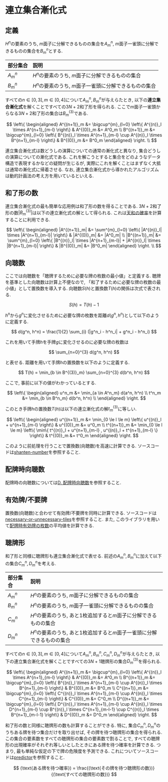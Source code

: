 # 連立集合漸化式

## 定義

$H^n$の要素のうち, $m$面子に分解できるものの集合を$A^n_m$, $m$面子一雀頭に分解できるものの集合を$B^n_m$とする.

|部分集合|説明|
|:--|:--|
|$A^n_m$|$H^n$の要素のうち, $m$面子に分解できるものの集合|
|$B^n_m$|$H^n$の要素のうち, $m$面子一雀頭に分解できるものの集合|

すべての$n \in [0, 3], m \in [0, 4]$について$A^n_m, B^n_m$が与えらたとき, 以下の**連立集合漸化式**を解くことですべての$3N+2$和了形を得られる. ここで$m$面子一雀頭からなる$3N+2$和了形の集合は$B^{(3)}_m$である.

$$
\left\{
\begin{aligned}
A^{(n+1)}_m &= \bigcup^{m}_{l=0} \left\{ A^{(n)}_l \times A^{n+1}_{m-l} \right\} & A^{(0)}_m &= A^0_m \\
B^{(n+1)}_m &= \bigcup^{m}_{l=0} \left\{ B^{(n)}_l \times A^{n+1}_{m-l} \cup A^{(n)}_l \times B^{n+1}_{m-l} \right\} & B^{(0)}_m &= B^0_m
\end{aligned}
\right. \\
$$

連立集合漸化式は数どうしの演算についての通常の漸化式と異なり, 集合どうしの演算についての漸化式である. これを解こうとすると集合をどのようなデータ構造で表現するかなどの疑問が生じるが, 実際にこれを解くことはまずなく大抵は通常の漸化式に帰着させる. なお, 連立集合漸化式から導かれたアルゴリズムは動的計画法の考え方を用いているといえる.

## 和了形の数

連立集合漸化式の最も簡単な応用例は和了形の数を得ることである. $3N+2$和了形の数$|B^{(3)}_m|$は以下の連立漸化式の解として得られる. これは[天和の確率](tenhou.md)を計算することに利用できる.

$$
\left\{
\begin{aligned}
|A^{(n+1)}_m| &= \sum^{m}_{l=0} \left\{ |A^{(n)}_l| \times |A^{n+1}_{m-l}| \right\} & |A^{(0)}_m| &= |A^0_m| \\
|B^{(n+1)}_m| &= \sum^{m}_{l=0} \left\{ |B^{(n)}_l| \times |A^{n+1}_{m-l}| + |A^{(n)}_l| \times |B^{n+1}_{m-l}| \right\} & |B^{(0)}_m| &= |B^0_m|
\end{aligned}
\right. \\
$$

## 向聴数

ここでは向聴数を「聴牌するために必要な牌の枚数の最小値」と定義する. 聴牌を基準とした向聴数は計算上不便なので, 「和了するために必要な牌の枚数の最小値」として置換数を導入する. 向聴数$S(h)$と置換数$T(h)$の関係は次式で表される.

$$
S(h) = T(h) - 1
$$

$h^n$から$g^n$に変化させるために必要な牌の枚数を距離$d(g^n, h^n)$として以下のように定義する. 

$$
d(g^n, h^n) = \frac{1}{2} \sum_{i} (|g^n_i - h^n_i| + g^n_i - h^n_i)
$$

これを用いて手牌$h$を手牌$g$に変化させるのに必要な牌の枚数は

$$
\sum_{n=0}^{3} d(g^n, h^n)
$$

と表せる. 距離を用いて手牌$h$の置換数を以下のように定義する.

$$
T(h) = \min_{b \in B^{(3)}_m} \sum_{n=0}^{3} d(b^n, h^n)
$$

ここで, 事前に以下の値がわかっているとする.

$$
\left\{
\begin{aligned}
u^n_m &= \min_{a \in A^n_m} d(a^n, h^n) \\
t^n_m &= \min_{b \in B^n_m} d(b^n, h^n) \\
\end{aligned}
\right.
$$

このとき手牌$h$の置換数$T(h)$は以下の連立漸化式の解$t^{(3)}_m$に等しい.

$$
\left\{
\begin{aligned}
u^{(n+1)}_m &= \min_{0 \le l \le m} \left\{ u^{(n)}_l + u^{n+1}_{m-l} \right\} & u^{(0)}_m &= u^0_m \\
t^{(n+1)}_m &= \min_{0 \le l \le m} \left\{ \min\{ t^{(n)}_l + u^{n+1}_{m-l} , u^{(n)}_l + t^{n+1}_{m-l} \} \right\} & t^{(0)}_m &= t^0_m
\end{aligned}
\right.
$$

このように前処理を行うことで置換数(向聴数)を高速に計算できる. ソースコードは[shanten-number](https://github.com/tomohxx/shanten-number)を参照すること.

## 配牌時向聴数

配牌時の向聴数については[D. 配牌時向聴数](shanten.md)を参照すること.

## 有効牌/不要牌

置換数(向聴数)と合わせて有効牌/不要牌を同時に計算できる. ソースコードは[necessary-or-unnecessary-tiles](https://github.com/tomohxx/necessary-or-unnecessary-tiles)を参照すること. また, このライブラリを用いて[配牌時有効牌の枚数](wait.md)の平均値を計算できる.

## 聴牌形

和了形と同様に聴牌形も連立集合漸化式で表せる. 前述の$A^n_m, B^n_m$に加えて以下の集合$C^n_m, D^n_m$を考える.

|部分集合|説明|
|:--|:--|
|$A^n_m$|$H^n$の要素のうち, $m$面子に分解できるものの集合|
|$B^n_m$|$H^n$の要素のうち, $m$面子一雀頭に分解できるものの集合|
|$C^n_m$|$H^n$の要素のうち, あと1枚追加すると$m$面子に分解できるものの集合|
|$D^n_m$|$H^n$の要素のうち, あと1枚追加すると$m$面子一雀頭に分解できるものの集合|

すべての$n \in [0, 3], m \in [0, 4]$について$A^n_m, B^n_m, C^n_m, D^n_m$が与えらたとき, 以下の連立集合漸化式を解くことですべての$3N+1$聴牌形の集合$D^{(3)}_m$を得られる.

$$
\left\{
\begin{aligned}
A^{(n+1)}_m &= \bigcup^{m}_{l=0} \left\{ A^{(n)}_l \times A^{n+1}_{m-l} \right\} & A^{(0)}_m &= A^0_m \\
B^{(n+1)}_m &= \bigcup^{m}_{l=0} \left\{ B^{(n)}_l \times A^{n+1}_{m-l} \cup A^{(n)}_l \times B^{n+1}_{m-l} \right\} & B^{(0)}_m &= B^0_m \\
C^{(n+1)}_m &= \bigcup^{m}_{l=0} \left\{ C^{(n)}_l \times A^{n+1}_{m-l} \cup A^{(n)}_l \times C^{n+1}_{m-l} \right\} & C^{(0)}_m &= C^0_m \\
D^{(n+1)}_m &= \bigcup^{m}_{l=0} \left\{ D^{(n)}_l \times A^{n+1}_{m-l} \cup A^{(n)}_l \times D^{n+1}_{m-l} \cup B^{(n)}_l \times C^{n+1}_{m-l-1} \cup C^{(n)}_l \times B^{n+1}_{m-l-1} \right\} & D^{(0)}_m &= D^0_m
\end{aligned}
\right.
$$

和了形の数と同様に聴牌形の数も計算することができる. 特に, 集合$C^n_m, D^n_m$のうちある牌を待つ集合だけを取り出せば, その牌を待つ聴牌形の集合を得られる. この集合の要素数をすべての聴牌形の集合の要素数で割ることで, すべての聴牌形の出現確率がそれぞれ等しいとしたときにある牌を待つ確率を計算できる. つまり, 最も単純な仮定の下で牌の危険度を予測できる. これについてソースコードは[predictor](https://github.com/tomohxx/predictor)を参照すること.

$$
(\text{ある牌を待つ確率}) = \frac{(\text{その牌を待つ聴牌形の数})}{(\text{すべての聴牌形の数})}
$$
